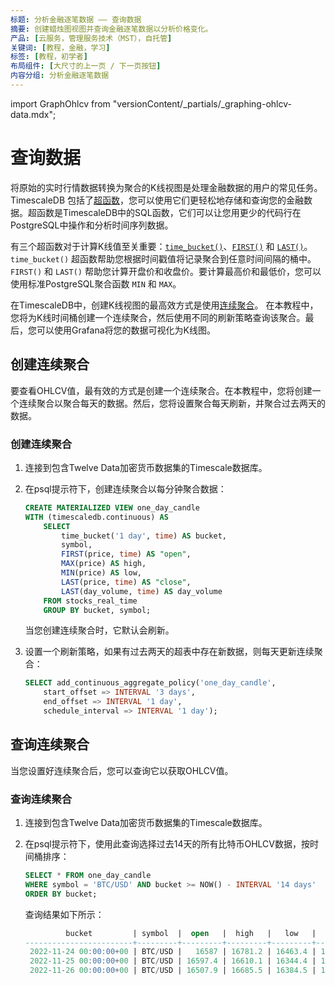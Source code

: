 ```yaml
---
标题: 分析金融逐笔数据 —— 查询数据
摘要: 创建蜡烛图视图并查询金融逐笔数据以分析价格变化。
产品: [云服务，管理服务技术（MST），自托管]
关键词: [教程，金融，学习]
标签: [教程，初学者]
布局组件: [大尺寸的上一页 / 下一页按钮]
内容分组: 分析金融逐笔数据
---
```


import GraphOhlcv from "versionContent/_partials/_graphing-ohlcv-data.mdx";

# 查询数据

将原始的实时行情数据转换为聚合的K线视图是处理金融数据的用户的常见任务。TimescaleDB 包括了[超函数][hyperfunctions]，您可以使用它们更轻松地存储和查询您的金融数据。超函数是TimescaleDB中的SQL函数，它们可以让您用更少的代码行在PostgreSQL中操作和分析时间序列数据。

有三个超函数对于计算K线值至关重要：[`time_bucket()`][time-bucket]、[`FIRST()`][first] 和 [`LAST()`][last]。`time_bucket()` 超函数帮助您根据时间戳值将记录聚合到任意时间间隔的桶中。`FIRST()` 和 `LAST()` 帮助您计算开盘价和收盘价。要计算最高价和最低价，您可以使用标准PostgreSQL聚合函数 `MIN` 和 `MAX`。

在TimescaleDB中，创建K线视图的最高效方式是使用[连续聚合][caggs]。
在本教程中，您将为K线时间桶创建一个连续聚合，然后使用不同的刷新策略查询该聚合。最后，您可以使用Grafana将您的数据可视化为K线图。

## 创建连续聚合

要查看OHLCV值，最有效的方式是创建一个连续聚合。在本教程中，您将创建一个连续聚合以聚合每天的数据。然后，您将设置聚合每天刷新，并聚合过去两天的数据。

<Procedure>

### 创建连续聚合

1. 连接到包含Twelve Data加密货币数据集的Timescale数据库。

2. 在psql提示符下，创建连续聚合以每分钟聚合数据：

    ```sql
    CREATE MATERIALIZED VIEW one_day_candle
    WITH (timescaledb.continuous) AS
        SELECT
            time_bucket('1 day', time) AS bucket,
            symbol,
            FIRST(price, time) AS "open",
            MAX(price) AS high,
            MIN(price) AS low,
            LAST(price, time) AS "close",
            LAST(day_volume, time) AS day_volume
        FROM stocks_real_time
        GROUP BY bucket, symbol;
    ```

    当您创建连续聚合时，它默认会刷新。

3. 设置一个刷新策略，如果有过去两天的超表中存在新数据，则每天更新连续聚合：

    ```sql
    SELECT add_continuous_aggregate_policy('one_day_candle',
        start_offset => INTERVAL '3 days',
        end_offset => INTERVAL '1 day',
        schedule_interval => INTERVAL '1 day');
    ```

</Procedure>

## 查询连续聚合

当您设置好连续聚合后，您可以查询它以获取OHLCV值。

<Procedure>

### 查询连续聚合

1. 连接到包含Twelve Data加密货币数据集的Timescale数据库。

2. 在psql提示符下，使用此查询选择过去14天的所有比特币OHLCV数据，按时间桶排序：

    ```sql
    SELECT * FROM one_day_candle
    WHERE symbol = 'BTC/USD' AND bucket >= NOW() - INTERVAL '14 days'
    ORDER BY bucket;
    ```

    查询结果如下所示：

    ```sql
             bucket         | symbol  |  open   |  high   |   low   |  close  | day_volume
    ------------------------+---------+---------+---------+---------+---------+------------
     2022-11-24 00:00:00+00 | BTC/USD |   16587 | 16781.2 | 16463.4 | 16597.4 |      21803
     2022-11-25 00:00:00+00 | BTC/USD | 16597.4 | 16610.1 | 16344.4 | 16503.1 |      20788
     2022-11-26 00:00:00+00 | BTC/USD | 16507.9 | 16685.5 | 16384.5 | 16450.6 |      12300
    ```

</Procedure>

<GraphOhlcv />

[caggs]: /use-timescale/:currentVersion:/continuous-aggregates/
[first]: /api/:currentVersion:/hyperfunctions/first/
[hyperfunctions]: /api/:currentVersion:/hyperfunctions/
[intraday-tutorial]: /tutorials/:currentVersion:/
[last]: /api/:currentVersion:/hyperfunctions/last/
[time-bucket]: /api/:currentVersion:/hyperfunctions/time_bucket/
[lag]: https://www.postgresqltutorial.com/postgresql-lag-function/

